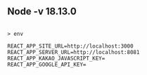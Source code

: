 <h2>Node -v 18.13.0</h2>

```

> env

REACT_APP_SITE_URL=http://localhost:3000
REACT_APP_SERVER_URL=http://localhost:8081
REACT_APP_KAKAO_JAVASCRIPT_KEY=
REACT_APP_GOOGLE_API_KEY=

```
